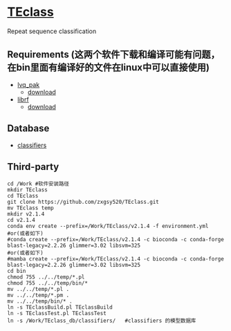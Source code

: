 # [TEclass](https://www.compgen.uni-muenster.de/tools/teclass/index.hbi?)
Repeat sequence classification

## Requirements (这两个软件下载和编译可能有问题，在bin里面有编译好的文件在linux中可以直接使用)
* [lvq_pak](http://www.cis.hut.fi/research/som-research/nnrc-programs.shtml)
  * [download](http://www.cis.hut.fi/research/lvq_pak/lvq_pak-3.1.tar)
* [librf](http://mtv.ece.ucsb.edu/benlee/librf.html)
  * [download](https://github.com/tearshark/librf/archive/refs/tags/2.9.10.tar.gz)

## Database
* [classifiers](https://www.compgen.uni-muenster.de/tools/teclass/download/classifiers.tar.gz)
  
Third-party
-----------
```
cd /Work #软件安装路径
mkdir TEclass
cd TEclass
git clone https://github.com/zxgsy520/TEclass.git
mv TEclass temp
mkdir v2.1.4
cd v2.1.4
conda env create --prefix=/Work/TEclass/v2.1.4 -f environment.yml
#or(或者如下)
#conda create --prefix=/Work/TEclass/v2.1.4 -c bioconda -c conda-forge blast-legacy=2.2.26 glimmer=3.02 libsvm=325
#or(或者如下)
#mamba create --prefix=/Work/TEclass/v2.1.4 -c bioconda -c conda-forge blast-legacy=2.2.26 glimmer=3.02 libsvm=325
cd bin
chmod 755 ../../temp/*.pl
chmod 755 ../../temp/bin/*
mv ../../temp/*.pl .
mv ../../temp/*.pm .
mv ../../temp/bin/* .
ln -s TEclassBuild.pl TEclassBuild
ln -s TEclassTest.pl TEclassTest
ln -s /Work/TEclass_db/classifiers/   #classifiers 的模型数据库
```
